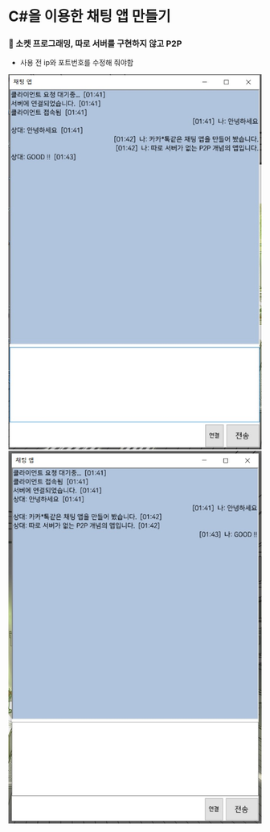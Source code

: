 # C#을 이용한 채팅 앱 만들기

### 🎈 소켓 프로그래밍, 따로 서버를 구현하지 않고 P2P

- 사용 전 ip와 포트번호를 수정해 줘야함

<img src="1.jpg">

<img src="2.jpg">
